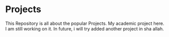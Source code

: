 # Projects
 
This Repository is all about the popular Projects. My academic project here. I am still working on it. In future, i will try added another project in sha allah.
